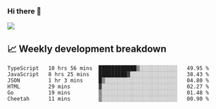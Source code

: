 ### Hi there 👋
<img align="center" src="https://github-readme-stats.vercel.app/api?username=Tumao727&show_icons=true&hide_title=true&theme=dracula" />


## 📈 Weekly development breakdown
<!--START_SECTION:waka-->

```text
TypeScript   10 hrs 56 mins  ████████████▒░░░░░░░░░░░░   49.95 %
JavaScript   8 hrs 25 mins   █████████▓░░░░░░░░░░░░░░░   38.43 %
JSON         1 hr 3 mins     █▒░░░░░░░░░░░░░░░░░░░░░░░   04.80 %
HTML         29 mins         ▓░░░░░░░░░░░░░░░░░░░░░░░░   02.27 %
Go           19 mins         ▒░░░░░░░░░░░░░░░░░░░░░░░░   01.48 %
Cheetah      11 mins         ▒░░░░░░░░░░░░░░░░░░░░░░░░   00.90 %
```

<!--END_SECTION:waka-->
